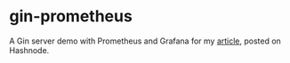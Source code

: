 # gin-prometheus
 A Gin server demo with Prometheus and Grafana for my [article](https://carlosmv.hashnode.dev/monitoring-your-go-application-with-prometheus-and-grafana-a-step-by-step-guide), posted on Hashnode.
